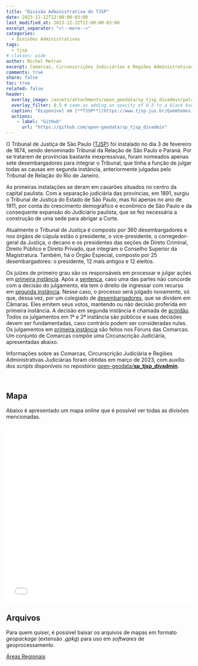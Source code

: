 ```yaml
---
title: "Divisão Administrativa do TJSP"
date: 2023-12-22T12:00:00-03:00
last_modified_at: 2023-12-22T12:00:00-03:00
excerpt_separator: "<!--more-->"
categories:
  - Divisões Administrativas
tags:
  - tjsp
# classes: wide
author: Michel Metran
excerpt: Comarcas, Circunscrições Judiciárias e Regiões Administrativas Judiciárias
comments: true
share: false
toc: true
related: false
header:
  overlay_image: /assets/attachments/open_geodata/sp_tjsp_divadmin/palacio.jpg
  overlay_filter: 0.5 # same as adding an opacity of 0.5 to a black background
  caption: "Disponível em [**TJSP**](https://www.tjsp.jus.br/QuemSomos)"
  actions:
    - label: "GitHub"
      url: "https://github.com/open-geodata/sp_tjsp_divadmin"
---
```


O Tribunal de Justiça de São Paulo ([TJSP](http://www.tjsp.jus.br)) foi instalado no dia 3 de fevereiro de 1874, sendo denominado Tribunal da Relação de São Paulo e Paraná. Por se tratarem de províncias bastante inexpressivas, foram nomeados apenas sete desembargadores para integrar o Tribunal, que tinha a função de julgar todas as causas em segunda instância, anteriormente julgadas pelo Tribunal de Relação do Rio de Janeiro.

As primeiras instalações se deram em casarões situados no centro da capital paulista. Com a separação judiciária das províncias, em 1891, surgiu o Tribunal de Justiça do Estado de São Paulo, mas foi apenas no ano de 1911, por conta do crescimento demográfico e econômico de São Paulo e da consequente expansão do Judiciário paulista, que se fez necessária a construção de uma sede para abrigar a Corte.

Atualmente o Tribunal de Justiça é composto por 360 desembargadores e nos órgãos de cúpula estão o presidente, o vice-presidente, o corregedor-geral da Justiça, o decano e os presidentes das seções de Direto Criminal, Direito Público e Direito Privado, que integram o Conselho Superior da Magistratura. Também, há o Órgão Especial, composto por 25 desembargadores: o presidente, 12 mais antigos e 12 eleitos.

Os juízes de primeiro grau são os responsáveis em processar e julgar ações em [primeira instância](https://pt.wikipedia.org/wiki/Primeira_inst%C3%A2ncia). Após a <a href="http://pt.wikipedia.org/wiki/Senten%C3%A7a" target="_blank">sentença</a>, caso uma das partes não concorde com a decisão do julgamento, ela tem o direito de ingressar com recurso em <a href="http://pt.wikipedia.org/w/index.php?title=Segunda_inst%C3%A2ncia&amp;action=edit&amp;redlink=1" target="_blank">segunda instância</a>. Nesse caso, o processo será julgado novamente, só que, dessa vez, por um colegiado de <a href="http://pt.wikipedia.org/wiki/Desembargador" target="_blank">desembargadores</a>, que se dividem em Câmaras. Eles emitem seus votos, mantendo ou não decisão proferida em primeira instância. A decisão em segunda instância é chamada de <a href="http://pt.wikipedia.org/wiki/Ac%C3%B3rd%C3%A3o" target="_blank">acórdão</a>. Todos os julgamentos em 1ª e 2ª instância são públicos e suas decisões devem ser fundamentadas, caso contrário podem ser consideradas nulas. Os julgamentos em <a href="http://pt.wikipedia.org/wiki/Primeira_inst%C3%A2ncia" target="_blank">primeira instância</a> são feitos nos Fóruns das Comarcas. Um conjunto de Comarcas compõe uma Circunscrição Judiciária, apresentadas abaixo.

Informações sobre as Comarcas, Circunscrição Judiciária e Regiões Administrativas Judiciárias foram obtidas em março de 2023, com auxílio dos _scripts_ disponíveis no repostório [open-geodata/**sp_tjsp_divadmin**](https://github.com/open-geodata/sp_tjsp_divadmin).

<br>

## Mapa

Abaixo é apresentado um mapa _online_ que é possível ver todas as divisões mencionadas.

<iframe src="/assets/attachments/open_geodata/sp_tjsp_divadmin/sp_tjsp_divadmin_map.html" width="100%" height="480"  frameborder="0" allowfullscreen></iframe>

<br>

## Arquivos

Para quem quiser, é possível baixar os arquivos de mapas em formato _geopackage_ (extensão _.gpkg_) para uso em _softwares_ de geoprocessamento.

<a href="/assets/attachments/open_geodata/sp_tjsp_divadmin/sp_tjsp_divadmin.gpkg" class="btn btn--primary">Áreas Regionais</a><br>
